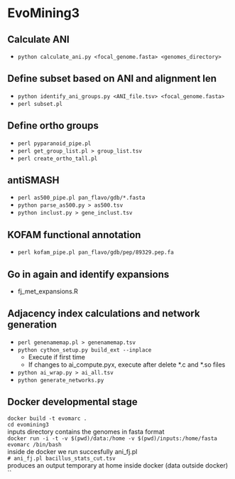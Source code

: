 # EvoMining3

## Calculate ANI
* `python calculate_ani.py <focal_genome.fasta> <genomes_directory>`

## Define subset based on ANI and alignment len
* `python identify_ani_groups.py <ANI_file.tsv> <focal_genome.fasta>`
* `perl subset.pl`

## Define ortho groups
* `perl pyparanoid_pipe.pl`
* `perl get_group_list.pl > group_list.tsv`
* `perl create_ortho_tall.pl`

## antiSMASH
* `perl as500_pipe.pl pan_flavo/gdb/*.fasta`
* `python parse_as500.py > as500.tsv`
* `python inclust.py > gene_inclust.tsv`

## KOFAM functional annotation
* `perl kofam_pipe.pl pan_flavo/gdb/pep/89329.pep.fa`

## Go in again and identify expansions
* fj_met_expansions.R

## Adjacency index calculations and network generation
* `perl genenamemap.pl > genenamemap.tsv`
* `python cython_setup.py build_ext --inplace`
  * Execute if first time
  * If changes to ai_compute.pyx, execute after delete *.c and *.so files
* `python ai_wrap.py > ai_all.tsv`
* `python generate_networks.py`

## Docker developmental stage  
`docker build -t evomarc .`  
`cd evomining3  `  
inputs directory contains the genomes in fasta format  
`docker run -i -t -v $(pwd)/data:/home -v $(pwd)/inputs:/home/fasta evomarc /bin/bash`  
inside de docker we run succesfully ani_fj.pl  
`# ani_fj.pl bacillus_stats_cut.tsv`  
produces an output temporary at home inside docker (data outside docker)  
``


